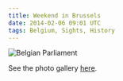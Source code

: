 ```yaml
---
title: Weekend in Brussels
date: 2014-02-06 09:01 UTC
tags: Belgium, Sights, History
---
```


![Belgian Parliament](//lh4.googleusercontent.com/-kCRnUr0Eunk/UvFI-XwZt-I/AAAAAAAAJ1A/74boMOfd1OU/s600/IMG_0160.jpg)

See the photo gallery [here](http://www.markhol.land/Brussels/).